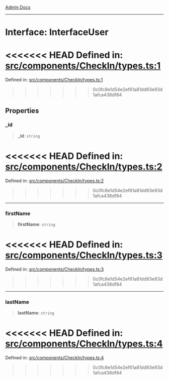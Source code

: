 [Admin Docs](/)

***

# Interface: InterfaceUser

<<<<<<< HEAD
Defined in: [src/components/CheckIn/types.ts:1](https://github.com/abhassen44/talawa-admin/blob/285f7384c3d26b5028a286d84f89b85120d130a2/src/components/CheckIn/types.ts#L1)
=======
Defined in: [src/components/CheckIn/types.ts:1](https://github.com/PalisadoesFoundation/talawa-admin/blob/main/src/components/CheckIn/types.ts#L1)
>>>>>>> 0c0fc8e1d54e2ef61a81dd93e93d1afca438df84

## Properties

### \_id

> **\_id**: `string`

<<<<<<< HEAD
Defined in: [src/components/CheckIn/types.ts:2](https://github.com/abhassen44/talawa-admin/blob/285f7384c3d26b5028a286d84f89b85120d130a2/src/components/CheckIn/types.ts#L2)
=======
Defined in: [src/components/CheckIn/types.ts:2](https://github.com/PalisadoesFoundation/talawa-admin/blob/main/src/components/CheckIn/types.ts#L2)
>>>>>>> 0c0fc8e1d54e2ef61a81dd93e93d1afca438df84

***

### firstName

> **firstName**: `string`

<<<<<<< HEAD
Defined in: [src/components/CheckIn/types.ts:3](https://github.com/abhassen44/talawa-admin/blob/285f7384c3d26b5028a286d84f89b85120d130a2/src/components/CheckIn/types.ts#L3)
=======
Defined in: [src/components/CheckIn/types.ts:3](https://github.com/PalisadoesFoundation/talawa-admin/blob/main/src/components/CheckIn/types.ts#L3)
>>>>>>> 0c0fc8e1d54e2ef61a81dd93e93d1afca438df84

***

### lastName

> **lastName**: `string`

<<<<<<< HEAD
Defined in: [src/components/CheckIn/types.ts:4](https://github.com/abhassen44/talawa-admin/blob/285f7384c3d26b5028a286d84f89b85120d130a2/src/components/CheckIn/types.ts#L4)
=======
Defined in: [src/components/CheckIn/types.ts:4](https://github.com/PalisadoesFoundation/talawa-admin/blob/main/src/components/CheckIn/types.ts#L4)
>>>>>>> 0c0fc8e1d54e2ef61a81dd93e93d1afca438df84
